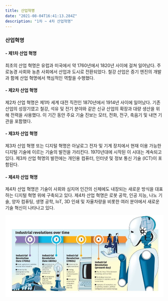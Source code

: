 ```yaml
---
title: 산업혁명
date: "2021-08-04T16:41:13.284Z"
description: "1차 ~ 4차 산업혁명"
---
```


### **산업혁명**

#### - 제1차 산업 혁명
최초의 산업 혁명은 유럽과 미국에서 약 1760년에서 1820년 사이에 걸쳐 일어났다. 주로농경 사회와 농촌 사회에서 산업과 도시로 전환되었다. 철강 산업은 증기 엔진의 개발과 함께 산업 혁명에서 핵심적인 역할을 수행했다.

#### - 제2차 산업 혁명
제2차 산업 혁명은 제1차 세계 대전 직전인 1870년에서 1914년 사이에 일어났다. 기존 산업의 성장기였고 철강, 석유 및 전기 분야와 같은 신규 산업의 확장과 대량 생산을 위해 전력을 사용했다. 이 기간 동안 주요 기술 진보는 모터, 전화, 전구, 축음기 및 내연 기관을 포함했다.

#### - 제3차 산업 혁명
제3차 산업 혁명 또는 디지털 혁명은 아날로그 전자 및 기계 장치에서 현재 이용 가능한 디지털 기술에 이르는 기술의 발전을 가리킨다. 1970년대에 시작된 이 시대는 계속되고 있다. 제3차 산업 혁명의 발전에는 개인용 컴퓨터, 인터넷 및 정보 통신 기술 (ICT)이 포함된다.

#### - 제4차 산업 혁명
제4차 산업 혁명은 기술이 사회와 심지어 인간의 신체에도 내장되는 새로운 방식을 대표하는 디지털 혁명 위에 구축되고 있다. 제4차 산업 혁명은 로봇 공학, 인공 지능, 나노 기술, 양자 컴퓨팅, 생명 공학, IoT, 3D 인쇄 및 자율차량을 비롯한 여러 분야에서 새로운 기술 혁신이 나타나고 있다.

![ind](indust.jpg "산업혁명")
